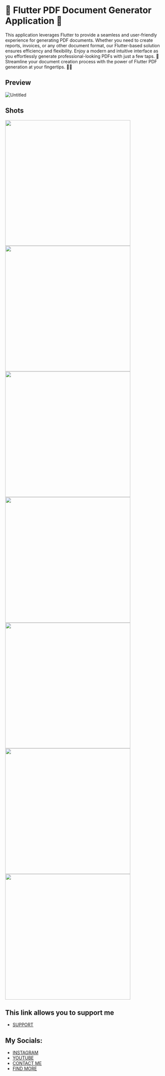 # 🚀 Flutter PDF Document Generator Application 📄
This application leverages Flutter to provide a seamless and user-friendly experience for generating PDF documents. Whether you need to create reports, invoices, or any other document format, our Flutter-based solution ensures efficiency and flexibility. Enjoy a modern and intuitive interface as you effortlessly generate professional-looking PDFs with just a few taps. 🎉 Streamline your document creation process with the power of Flutter PDF generation at your fingertips. 📱💼

## Preview
![Untitled](https://github.com/AmirBayat0/Flutter-PDF-Generator/assets/91388754/9754d40c-fbda-4863-8508-f7231fe22db5)


## Shots
 <div class="row">
  <div class="column">
   <img src="https://github.com/AmirBayat0/Flutter-PDF-Generator/assets/91388754/5abf1db0-f90a-469b-bade-a302929069db" height="400"/>
   <img src="https://github.com/AmirBayat0/Flutter-PDF-Generator/assets/91388754/a00292f7-0b1d-4b2a-a09e-84ee33b3d61b" height="400"/>
    <img src="https://github.com/AmirBayat0/Flutter-PDF-Generator/assets/91388754/1131cf9d-cfcc-40b1-a2d8-c590687539c2" height="400"/>
    <img src="https://github.com/AmirBayat0/Flutter-PDF-Generator/assets/91388754/f186c493-d6a5-4f10-89c8-66d108479559" height="400"/>
    <img src="https://github.com/AmirBayat0/Flutter-PDF-Generator/assets/91388754/1ffb0933-b354-4139-89ef-952adfbcec80" height="400"/>
    <img src="https://github.com/AmirBayat0/Flutter-PDF-Generator/assets/91388754/37e27b02-59d1-46f4-9d57-0c32ff787622" height="400"/>
    <img src="https://github.com/AmirBayat0/Flutter-PDF-Generator/assets/91388754/c3969405-f83e-42df-98d8-3e16e2fc9821" height="400"/>
   </div>
  
</div>

## This link allows you to support me
* [SUPPORT](https://www.buymeacoffee.com/AmirBayat)

## My Socials:
* [INSTAGRAM](https://www.instagram.com/codewithflexz)
* [YOUTUBE]( https://www.youtube.com/c/ProgrammingWithFlexZ)
* [CONTACT ME](https://amirbayat.dev@gmail.com)
* [FIND MORE](https://zaap.bio/CodeWithFlexz)
